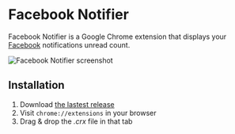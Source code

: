 Facebook Notifier
=================

Facebook Notifier is a Google Chrome extension that displays your [Facebook](http://www.facebook.com) notifications unread count.

![Facebook Notifier screenshot](https://raw.github.com/Narno/Facebook-Notifier/master/doc/screenshot_600x360.png "Facebook Notifier screenshot")

Installation
------------

1. Download [the lastest release](https://github.com/Narno/Facebook-Notifier/releases)
2. Visit ```chrome://extensions``` in your browser
3. Drag & drop the _.crx_ file in that tab
